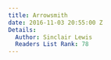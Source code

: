 ```yaml
---
title: Arrowsmith
date: 2016-11-03 20:55:00 Z
Details:
  Author: Sinclair Lewis
  Readers List Rank: 78
---
```


